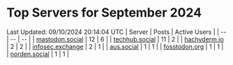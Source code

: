 # Top Servers for September 2024
Last Updated: 09/10/2024 20:14:04 UTC
| Server | Posts | Active Users |
| -- | -- | -- |
| [mastodon.social](https://mastodon.social/tags/PowerShell) | 12 | 6 |
| [techhub.social](https://techhub.social/tags/PowerShell) | 11 | 2 |
| [hachyderm.io](https://hachyderm.io/tags/PowerShell) | 2 | 2 |
| [infosec.exchange](https://infosec.exchange/tags/PowerShell) | 2 | 1 |
| [aus.social](https://aus.social/tags/PowerShell) | 1 | 1 |
| [fosstodon.org](https://fosstodon.org/tags/PowerShell) | 1 | 1 |
| [norden.social](https://norden.social/tags/PowerShell) | 1 | 1 |
